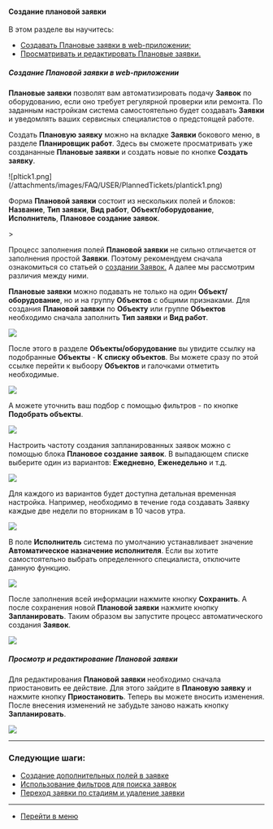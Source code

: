 #### Создание плановой заявки
В этом разделе вы научитесь:
<html>
<meta charset="utf-8">
<title>Быстрый переход внутри документа</title>
<ul>
    <li><a href="#planticket">Создавать Плановые заявки в web-приложении;</a></li>
    <li><a href="#editticket">Просматривать и редактировать Плановые заявки.</a></li>
</ul>
</html>

<h5 id="planticket">Создание Плановой заявки в web-приложении</h5>
<p><strong>Плановые заявки</strong> позволят вам автоматизировать подачу <strong>Заявок</strong> по оборудованию, если
    оно требует регулярной
    проверки или ремонта. По заданным настройкам система самостоятельно будет создавать <strong>Заявки</strong> и
    уведомлять ваших
    сервисных специалистов о предстоящей работе.</p>

<p>Создать <strong>Плановую заявку</strong> можно на вкладке <strong>Заявки</strong> бокового меню, в разделе <strong>Планировщик
    работ</strong>. Здесь вы сможете
    просматривать уже создананные <strong>Плановые заявки</strong> и создать новые по кнопке <strong>Создать
        заявку</strong>.</p>
![pltick1.png](/attachments/images/FAQ/USER/PlannedTickets/plantick1.png)

<p>Форма <strong>Плановой заявки</strong> состоит из нескольких полей и блоков: <strong>Название</strong>, <strong>Тип
    заявки</strong>, <strong>Вид работ</strong>, <strong>Объект/оборудование</strong>,
    <strong>Исполнитель</strong>, <strong>Плановое создание заявок</strong>.</p>>
<p>Процесс заполнения полей <strong>Плановой заявки</strong> не сильно отличается от заполнения простой <strong>Заявки</strong>. Поэтому рекомендуем
    сначала ознакомиться со статьей о <a
            href="https://wiki.hubex.ru/docs/FAQ/RU/user/CreatingTicket.html#webticket">создании Заявок.</a> А далее мы
    рассмотрим различия между ними.</p>

<p><strong>Плановые заявки</strong> можно подавать не только на один <strong>Объект/оборудование</strong>, но и на группу <strong>Объектов</strong> с общими признаками.
    Для создания
    <strong>Плановой заявки</strong> по <strong>Объекту</strong> или группе <strong>Объектов</strong> необходимо сначала заполнить <strong>Тип заявки</strong> и <strong>Вид работ</strong>.</p>

<div>
    <img src="/attachments/images/FAQ/USER/PlannedTickets/PlannedTicket.jpg"/>
</div>

<p>После этого в разделе <strong>Объекты/оборудование</strong> вы увидите ссылку на подобранные <strong>Объекты</strong> - <strong>К списку объектов</strong>. Вы можете
    сразу по этой ссылке перейти к выбоору <strong>Объектов</strong> и галочками отметить необходимые.</p>

<div>
    <img src="/attachments/images/FAQ/USER/PlannedTickets/ListObj.jpg"/>
</div>

<p>А можете уточнить ваш подбор с помощью фильтров - по кнопке <strong>Подобрать объекты</strong>.</p>

<div>
    <img src="/attachments/images/FAQ/USER/PlannedTickets/FilterObj.jpg"/>
</div>

<p>Настроить частоту создания запланированных заявок можно с помощью блока <strong>Плановое создание заявок</strong>. В выпадающем списке
    выберите один из вариантов: <strong>Ежедневно</strong>, <strong>Еженедельно</strong> и т.д.</p>
<div>
    <img src="/attachments/images/FAQ/USER/PlannedTickets/plantick3.png"/>
</div>

<p>Для каждого из вариантов будет доступна детальная временная настройка. Например, необходимо в течение года создавать
    Заявку каждые две недели по вторникам в 10 часов утра.</p>
<div>
    <img src="/attachments/images/FAQ/USER/PlannedTickets/TimeManager.jpg"/>
</div>

<p>В поле <strong>Исполнитель</strong> система по умолчанию устанавливает значение <strong>Автоматическое назначение исполнителя</strong>. Если вы хотите
    самостоятельно выбрать определенного специалиста, отключите данную функцию.</p>

<div>
    <img src="/attachments/images/FAQ/USER/PlannedTickets/SelectEngineer.jpg"/>
</div>

<p>После заполнения всей информации нажмите кнопку <strong>Сохранить</strong>. А после сохранения новой <strong>Плановой заявки</strong> нажмите кнопку
    <strong>Запланировать</strong>. Таким образом вы запустите процесс автоматического создания <strong>Заявок</strong>.</p>
<div>
    <img src="/attachments/images/FAQ/USER/PlannedTickets/PlannedTicketDone.jpg"/>
</div>


<h5 id="editticket">Просмотр и редактирование Плановой заявки</h5>
<p>Для редактирования <strong>Плановой заявки</strong> необходимо сначала приостановить ее действие. Для этого зайдите
    в <strong>Плановую заявку</strong> и нажмите кнопку <strong>Приостановить</strong>. Теперь вы можете вносить изменения. После внесения изменений не
    забудьте заново нажать кнопку <strong>Запланировать</strong>.</p>
<div>
    <img src="/attachments/images/FAQ/USER/PlannedTickets/plantick5.png"/>
</div>


___
### Следующие шаги:
- [Создание дополнительных полей в заявке](./AdditionalFields.md)
- [Использование фильтров для поиска заявок](./Filters.md)
- [Переход заявки по стадиям и удаление заявки](./ChangingStatus.md)


___
- [Перейти в меню](http://wiki.hubex.ru)
